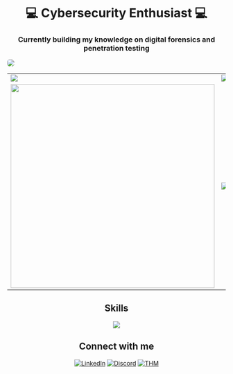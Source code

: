 <br>
<p align="center">
<h1 align="center">💻 Cybersecurity Enthusiast 💻</h1>
<h3 align="center">Currently building my knowledge on digital forensics and penetration testing</h3>
<table>
  <tr>
    <img style="border-radius: 5px" align="center" src="https://github-readme-activity-graph.vercel.app/graph?username=crmulent&theme=high-contrast&line=9745f5&title_color=9745f5">
  <tr>
    <td>
      <img align="center" src="https://github-readme-stats.vercel.app/api?username=crmulent&count_private=true&show_icons=true&theme=midnight-purple&rank_icon=github&hide=prs,issues,contribs&show=reviews,prs_merged,prs_merged_percentage">
    </td>
    <td>
      <img align="center" src="https://streak-stats.demolab.com?user=crmulent&theme=midnight-purple">
    </td>
  </tr>
  <tr>
    <td>
      <img align="center" width="470" src="https://github-readme-stats.vercel.app/api/pin/?username=crmulent&repo=FaSeek&theme=midnight-purple&show_owner=true"/>
    </td>
    <td>
      <img align="center" src="https://github-contributor-stats.vercel.app/api?username=crmulent&limit=3&theme=midnight-purple&show_owner=true&combine_all_yearly_contributions=true"/>
    </td>
  </tr>
</table>
</p>

<h2 align="center">Skills</h2>
<p align="center">
  <img src="https://skillicons.dev/icons?i=arch,bash,c,git,github,html,css,js,kali,linux,md,mongodb,mysql,neovim,nodejs,powershell,py,regex,vscode&perline=19">
</p>

<h2 align="center">Connect with me</h2>
<p align="center">
<a href="https://www.linkedin.com/in/jdcapacio"><img src="https://img.shields.io/badge/LinkedIn-0077B5?style=for-the-badge&logo=linkedin&logoColor=white" alt="LinkedIn"></a>
<a href="https://www.discord.com/users/775733802873782303"><img src="https://img.shields.io/badge/Discord-5865F2?style=for-the-badge&logo=discord&logoColor=white" alt="Discord"></a>
<a href="https://tryhackme.com/p/crmulent"><img src="https://img.shields.io/badge/TryHackMe-212C42.svg?style=for-the-badge&logo=TryHackMe&logoColor=white" alt="THM"></a>
</p>
